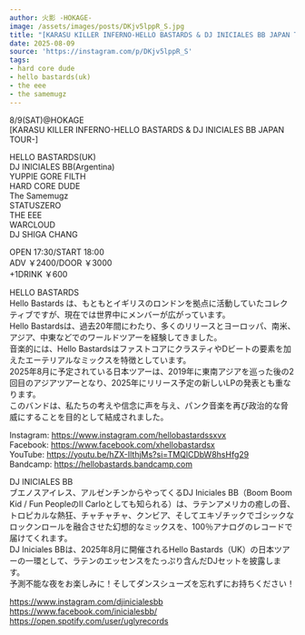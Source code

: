 ```yaml
---
author: 火影 -HOKAGE-
image: /assets/images/posts/DKjv5lppR_S.jpg
title: "[KARASU KILLER INFERNO-HELLO BASTARDS & DJ INICIALES BB JAPAN TOUR-]"
date: 2025-08-09
source: 'https://instagram.com/p/DKjv5lppR_S'
tags:
- hard core dude
- hello bastards(uk)
- the eee
- the samemugz
---
```

8/9(SAT)@HOKAGE<br>
[KARASU KILLER INFERNO-HELLO BASTARDS & DJ INICIALES BB JAPAN TOUR-]

HELLO BASTARDS(UK)<br>
DJ INICIALES BB(Argentina)<br>
YUPPIE GORE FILTH<br>
HARD CORE DUDE<br>
The Samemugz<br>
STATUSZERO<br>
THE EEE<br>
WARCLOUD<br>
DJ SHIGA CHANG

OPEN 17:30/START 18:00<br>
ADV ￥2400/DOOR ￥3000<br>
+1DRINK ￥600

HELLO BASTARDS<br>
Hello Bastards は、もともとイギリスのロンドンを拠点に活動していたコレクティブですが、現在では世界中にメンバーが広がっています。<br>
Hello Bastardsは、過去20年間にわたり、多くのリリースとヨーロッパ、南米、アジア、中東などでのワールドツアーを経験してきました。<br>
音楽的には、Hello BastardsはファストコアにクラスティやDビートの要素を加えたエーテリアルなミックスを特徴としています。<br>
2025年8月に予定されている日本ツアーは、2019年に東南アジアを巡った後の2回目のアジアツアーとなり、2025年にリリース予定の新しいLPの発表とも重なります。<br>
このバンドは、私たちの考えや信念に声を与え、パンク音楽を再び政治的な脅威にすることを目的として結成されました。

Instagram: https://www.instagram.com/hellobastardssxvx<br>
Facebook: https://www.facebook.com/xhellobastardsx<br>
YouTube: https://youtu.be/hZX-IlthjMs?si=TMQlCDbW8hsHfg29<br>
Bandcamp: https://hellobastards.bandcamp.com

DJ INICIALES BB<br>
ブエノスアイレス、アルゼンチンからやってくるDJ Iniciales BB（Boom Boom Kid / Fun PeopleのIl Carloとしても知られる）は、ラテンアメリカの癒しの音、トロピカルな熱狂、チャチャチャ、クンビア、そしてエキゾチックでゴシックなロックンロールを融合させた幻想的なミックスを、100％アナログのレコードで届けてくれます。<br>
DJ Iniciales BBは、2025年8月に開催されるHello Bastards（UK）の日本ツアーの一環として、ラテンのエッセンスをたっぷり含んだDJセットを披露します。<br>
予測不能な夜をお楽しみに！そしてダンスシューズを忘れずにお持ちください！

https://www.instagram.com/djinicialesbb<br>
https://www.facebook.com/inicialesbb/<br>
https://open.spotify.com/user/uglyrecords